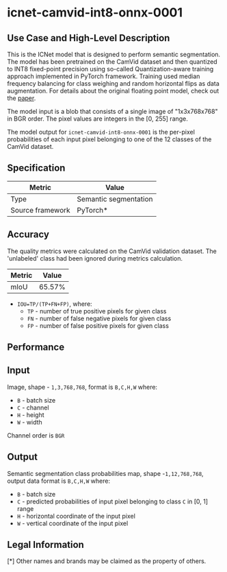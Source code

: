 # icnet-camvid-int8-onnx-0001

## Use Case and High-Level Description

This is the ICNet model that is designed to perform semantic segmentation. The model has been pretrained on the CamVid dataset and then quantized to INT8 fixed-point precision using so-called Quantization-aware training approach implemented in PyTorch framework.  Training used median frequency balancing for class weighing and random horizontal flips as data augmentation. For details about the original floating point model, check out the [paper](https://arxiv.org/pdf/1704.08545.pdf).

The model input is a blob that consists of a single image of "1x3x768x768" in BGR order. The pixel values are integers in the [0, 255] range.

The model output for `icnet-camvid-int8-onnx-0001` is the per-pixel probabilities of each input pixel belonging to one of the 12 classes of the CamVid dataset.

## Specification

| Metric            | Value                 |
|-------------------|-----------------------|
| Type              | Semantic segmentation |
| Source framework  | PyTorch\*             |

## Accuracy

The quality metrics were calculated on the CamVid validation dataset. The 'unlabeled' class had been ignored during metrics calculation.

| Metric                    | Value         |
|---------------------------|---------------|
| mIoU                      |        65.57% |

- `IOU=TP/(TP+FN+FP)`, where:
  - `TP` - number of true positive pixels for given class
  - `FN` - number of false negative pixels for given class
  - `FP` - number of false positive pixels for given class


## Performance

## Input

Image, shape - `1,3,768,768`, format is `B,C,H,W` where:

- `B` - batch size
- `C` - channel
- `H` - height
- `W` - width

Channel order is `BGR`

## Output

Semantic segmentation class probabilities map, shape -`1,12,768,768`, output data format is `B,C,H,W` where:

- `B` - batch size
- `C` - predicted probabilities of input pixel belonging to class `C` in  [0, 1] range
- `H` - horizontal coordinate of the input pixel
- `W` - vertical coordinate of the input pixel

## Legal Information
[*] Other names and brands may be claimed as the property of others.
